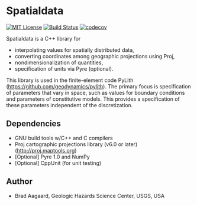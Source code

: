 # Spatialdata

[![MIT License](https://img.shields.io/badge/license-MIT-blue.svg)](https://github.com/geodynamics/spatialdata/blob/master/COPYING)
[![Build Status](https://dev.azure.com/baagaard-usgs/pylith/_apis/build/status/geodynamics.spatialdata?branchName=main)](https://dev.azure.com/baagaard-usgs/pylith/_build/latest?definitionId=4&branchName=main)
[![codecov](https://codecov.io/gh/geodynamics/spatialdata/branch/master/graph/badge.svg)](https://codecov.io/gh/geodynamics/spatialdata)

Spatialdata is a C++ library for

* interpolating values for spatially distributed data,
* converting coordinates among geographic projections using Proj,
* nondimensionalization of quantities,
* specification of units via Pyre (optional).

This library is used in the finite-element code PyLith
(https://github.com/geodynamics/pylith). The primary focus is
specification of parameters that vary in space, such as values for
boundary conditions and parameters of constitutive models. This
provides a specification of these parameters independent of the
discretization.

## Dependencies

* GNU build tools w/C++ and C compilers
* Proj cartographic projections library (v6.0 or later) (http://proj.maptools.org)
* [Optional] Pyre 1.0 and NumPy
* [Optional] CppUnit (for unit testing)

## Author

* Brad Aagaard, Geologic Hazards Science Center, USGS, USA
